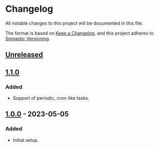 # Changelog
All notable changes to this project will be documented in this file.

The format is based on [Keep a Changelog](https://keepachangelog.com/en/1.0.0/),
and this project adheres to [Semantic Versioning](https://semver.org/spec/v2.0.0.html).

## [Unreleased]

## [1.1.0]

### Added
- Support of periodic, cron-like tasks.

## [1.0.0] - 2023-05-05

### Added
- Initial setup.

[Unreleased]: https://github.com/anexia/django-future-tasks/compare/1.0.0...HEAD
[1.1.0]: https://github.com/anexia/django-future-tasks/releases/tag/1.1.0
[1.0.0]: https://github.com/anexia/django-future-tasks/releases/tag/1.0.0
